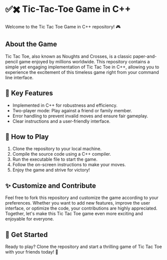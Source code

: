 # ✅✖️ Tic-Tac-Toe Game in C++
Welcome to the Tic Tac Toe Game in C++ repository! 🎮

## About the Game

Tic Tac Toe, also known as Noughts and Crosses, is a classic paper-and-pencil game enjoyed by millions worldwide. This repository contains a simple yet engaging implementation of Tic Tac Toe in C++, allowing you to experience the excitement of this timeless game right from your command line interface.

## 🌟 Key Features

- Implemented in C++ for robustness and efficiency.
- Two-player mode: Play against a friend or family member.
- Error handling to prevent invalid moves and ensure fair gameplay.
- Clear instructions and a user-friendly interface.

## 🎯 How to Play

1. Clone the repository to your local machine.
2. Compile the source code using a C++ compiler.
3. Run the executable file to start the game.
4. Follow the on-screen instructions to make your moves.
5. Enjoy the game and strive for victory!

## ✨ Customize and Contribute

Feel free to fork this repository and customize the game according to your preferences. Whether you want to add new features, improve the user interface, or optimize the code, your contributions are highly appreciated. Together, let's make this Tic Tac Toe game even more exciting and enjoyable for everyone.

## 🚀 Get Started

Ready to play? Clone the repository and start a thrilling game of Tic Tac Toe with your friends today! 🚀
